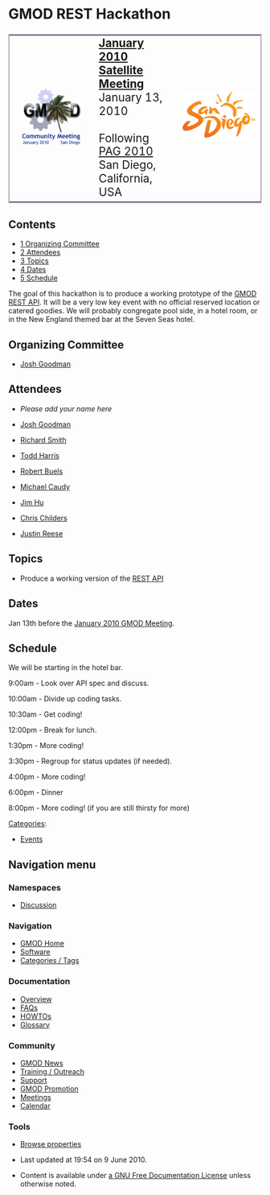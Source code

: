



<span id="top"></span>




# <span dir="auto">GMOD REST Hackathon</span>









<table
style="font-size: 160%; vertical-align: middle; border: 2px solid #A6A6BC; line-height: 120%"
data-cellpadding="10">
<colgroup>
<col style="width: 33%" />
<col style="width: 33%" />
<col style="width: 33%" />
</colgroup>
<tbody>
<tr class="odd">
<td style="text-align: center;"><a href="January_2010_GMOD_Meeting"
title="January 2010 GMOD Meeting"><img
src="https://raw.githubusercontent.com/GMOD/gmod.github.io/main/mediawiki/images/thumb/3/39/Jan2010MtgLogo170.png/120px-Jan2010MtgLogo170.png"
srcset="https://raw.githubusercontent.com/GMOD/gmod.github.io/main/mediawiki/images/3/39/Jan2010MtgLogo170.png 1.5x, https://raw.githubusercontent.com/GMOD/gmod.github.io/main/mediawiki/images/3/39/Jan2010MtgLogo170.png 2x"
width="120" height="114" alt="January 2010 GMOD Meeting" /></a></td>
<td data-valign="middle"><strong><a href="January_2010_GMOD_Meeting"
title="January 2010 GMOD Meeting">January 2010 Satellite
Meeting</a></strong><br />
January 13, 2010<br />
<br />
Following <a href="PAG_2010" title="PAG 2010">PAG 2010</a><br />
San Diego, California, USA</td>
<td data-valign="middle"><a href="http://www.sandiego.org/nav/Visitors"
rel="nofollow" title="San Diego Convention and Visitors Bureau"><img
src="https://raw.githubusercontent.com/GMOD/gmod.github.io/main/mediawiki/images/a/a6/SanDiegoConvention.gif" width="145"
height="97" alt="San Diego Convention and Visitors Bureau" /></a></td>
</tr>
</tbody>
</table>

  




## Contents



- [<span class="tocnumber">1</span> <span class="toctext">Organizing
  Committee</span>](#Organizing_Committee)
- [<span class="tocnumber">2</span>
  <span class="toctext">Attendees</span>](#Attendees)
- [<span class="tocnumber">3</span>
  <span class="toctext">Topics</span>](#Topics)
- [<span class="tocnumber">4</span>
  <span class="toctext">Dates</span>](#Dates)
- [<span class="tocnumber">5</span>
  <span class="toctext">Schedule</span>](#Schedule)


The goal of this hackathon is to produce a working prototype of the
<a href="GMOD_REST_API" class="mw-redirect" title="GMOD REST API">GMOD
REST API</a>. It will be a very low key event with no official reserved
location or catered goodies. We will probably congregate pool side, in a
hotel room, or in the New England themed bar at the Seven Seas hotel.

  

## <span id="Organizing_Committee" class="mw-headline">Organizing Committee</span>

- [Josh Goodman](User%3AJogoodma "User%3AJogoodma")

## <span id="Attendees" class="mw-headline">Attendees</span>

- *Please add your name here*
- [Josh Goodman](User%3AJogoodma "User%3AJogoodma")
- [Richard Smith](User%3ARsmith "User%3ARsmith")
- [Todd Harris](User%3ATharris "User%3ATharris")
- [Robert Buels](User%3ARobertBuels "User%3ARobertBuels")
- [Michael Caudy](User%3AMcaudy "User%3AMcaudy")
- [Jim Hu](User%3AJimHu.1 "User%3AJimHu")

- [Chris Childers](User%3AChilders "User%3AChilders")
- [Justin Reese](User%3AJustaddcoffee "User%3AJustaddcoffee")

## <span id="Topics" class="mw-headline">Topics</span>

- Produce a working version of the
  <a href="GMOD_REST_API" class="mw-redirect" title="GMOD REST API">REST
  API</a>

## <span id="Dates" class="mw-headline">Dates</span>

Jan 13th before the [January 2010 GMOD
Meeting](January_2010_GMOD_Meeting "January 2010 GMOD Meeting").

## <span id="Schedule" class="mw-headline">Schedule</span>

We will be starting in the hotel bar.

9:00am - Look over API spec and discuss.

10:00am - Divide up coding tasks.

10:30am - Get coding!

12:00pm - Break for lunch.

1:30pm - More coding!

3:30pm - Regroup for status updates (if needed).

4:00pm - More coding!

6:00pm - Dinner

8:00pm - More coding! (if you are still thirsty for more)




[Categories](Special%3ACategories "Special%3ACategories"):


- [Events](Category%3AEvents "Category%3AEvents")






## Navigation menu



### Namespaces


- <span id="ca-talk"><a href="Talk%3AGMOD_REST_Hackathon" accesskey="t"
  title="Discussion about the content page [t]">Discussion</a></span>





### Navigation



- <span id="n-GMOD-Home">[GMOD Home](Main_Page)</span>
- <span id="n-Software">[Software](GMOD_Components)</span>
- <span id="n-Categories-.2F-Tags">[Categories /
  Tags](Categories)</span>




### Documentation



- <span id="n-Overview">[Overview](Overview)</span>
- <span id="n-FAQs">[FAQs](Category%3AFAQ)</span>
- <span id="n-HOWTOs">[HOWTOs](Category%3AHOWTO)</span>
- <span id="n-Glossary">[Glossary](Glossary)</span>




### Community



- <span id="n-GMOD-News">[GMOD News](GMOD_News)</span>
- <span id="n-Training-.2F-Outreach">[Training /
  Outreach](Training_and_Outreach)</span>
- <span id="n-Support">[Support](Support)</span>
- <span id="n-GMOD-Promotion">[GMOD Promotion](GMOD_Promotion)</span>
- <span id="n-Meetings">[Meetings](Meetings)</span>
- <span id="n-Calendar">[Calendar](Calendar)</span>




### Tools

- <span id="t-smwbrowselink"><a href="Special%253ABrowse/GMOD_REST_Hackathon" rel="smw-browse">Browse
  properties</a></span>



- <span id="footer-info-lastmod">Last updated at 19:54 on 9 June
  2010.</span>
<!-- - <span id="footer-info-viewcount">57,826 page views.</span> -->
- <span id="footer-info-copyright">Content is available under
  <a href="http://www.gnu.org/licenses/fdl-1.3.html" class="external"
  rel="nofollow">a GNU Free Documentation License</a> unless otherwise
  noted.</span>

<!-- -->



<!-- -->




